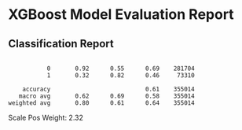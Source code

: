 # XGBoost Model Evaluation Report

## Classification Report

```              precision    recall  f1-score   support

           0       0.92      0.55      0.69    281704
           1       0.32      0.82      0.46     73310

    accuracy                           0.61    355014
   macro avg       0.62      0.69      0.58    355014
weighted avg       0.80      0.61      0.64    355014

```
Scale Pos Weight: 2.32
